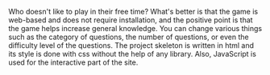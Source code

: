 Who doesn't like to play in their free time? What's better is that the game is web-based and does not require installation, and the positive point is that the game helps increase general knowledge.
You can change various things such as the category of questions, the number of questions, or even the difficulty level of the questions.
The project skeleton is written in html and its style is done with css without the help of any library.
Also, JavaScript is used for the interactive part of the site.
